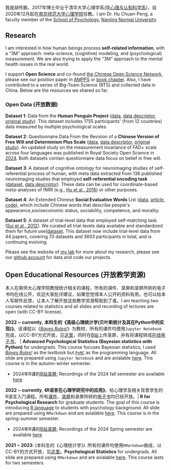 我是胡传鹏，2017年博士毕业于清华大学心理学系(现[心理与认知科学系](https://www.pcs.tsinghua.edu.cn/))，自2020年12月起在[南京师范大学心理学院](http://xlxy.njnu.edu.cn/)任教。I am Dr. Hu Chuan-Peng, a faculty member of the [School of Psychology](http://schools.njnu.edu.cn/psy/), [Nanjing Normal University](http://en.njnu.edu.cn/). 

## Research
I am interested in how human beings process **self-related information**, with a “3M” approach: meta-science, (cognitive) modeling, and (psychological) measurement. We are also trying to apply the “3M” approach to the mental health issues in the real world. 

I support **Open Science** and co-found [the Chinese Open Science Network](https://open-sci.cn/), please see our position paper in [AMPPS](https://journals.sagepub.com/doi/10.1177/25152459221144986) or [book chapter](https://osf.io/mw72e). Also, I have contributed to a series of Big-Team Science (BTS) and collected data in China. Below are the resources we shared so far.

### Open Data  (开放数据)
**Dataset 1**: Data from the **Human Penguin Project** ([data](https://osf.io/h52d3/), [data descriptor](https://www.nature.com/articles/s41597-019-0029-2), [original study](https://doi.org/10.1525/collabra.165)). This dataset includes 1755 participants' (from 12 countries) data measured by multiple psychological scales.

**Dataset 2**: Questionnaire Data From the Revision of a **Chinese Version of Free Will and Determinism Plus Scale** ([data](https://OSF.IO/T2NSW), [data descriptor](http://doi.org/10.5334/jopd.49), [original study](https://osf.io/e53fk)). An updated study on the measurement invariance of FAD+ scale across four languages was published in Royal Society Open Science in [2024](https://doi.org/10.1098/rsos.220876). Both datasets contain questionnaire data focus on belief in free will.

**Dataset 3**: A dataset of cognitive ontology for neuroimaging studies of self-referential process of human, with meta data extracted from 136 published neuroimaging studies that employed **self-referential encoding task** ([dataset](https://doi.org/10.57760/sciencedb.j00001.00469), [data descriptor](https://doi.org/10.11922/11-6035.csd.2022.0047.zh)). These data can be used for coordinate-based meta-analyses of fMRI (e.g., [Hu et al., 2016](doi.org/10.1016/j.neubiorev.2015.12.003)) or other purposes.

**Dataset 4**: An Extended Chinese **Social Evaluative Words** List ([data](https://doi.org/10.57760/sciencedb.11640), [article](https://doi.org/10.3758/s13428-025-02760-w), [code](https://github.com/Chuan-Peng-Lab/SEVproject)), which include Chinese words that describe people's appearance,socioeconomic status, sociability, competence, and morality. 

**Dataset 5**: A dataset of trial-level data that employed self-matching task ([Sui et al., 2012]()). We curated all trial-levels data available and standardized them for future use([dataset](https://github.com/Chuan-Peng-Lab/SPE_Database). This dataset now include trial-level data from 44 papers, covering 70 datasets and 3603 participants in total, and is continuing evolving.

Please see the website of [my lab](https://huchuanpeng.com/) for more about my research, please see our [github account](https://github.com/Chuan-Peng-Lab) for data and code our projects.

## Open Educational Resources (开放教学资源)
本人在南师大心理学院教授统计相关的课程，所有的课件、录屏和录屏所转的电子书均在线公开，欢迎大家批评建议，如果您觉得本人公开的资料有用，也可以给本人写邮件反馈，让本人了解开放这些教学资源帮助到了谁。I am teaching two courses related to statistics and all slides and recording of lectures are open (with CC-BY license). 

**2022 ~ currently**, **本科生的《高级心理统计学(贝叶斯统计及其在Python中的实现)》**。该课程以《[*Bayes Rules!*](https://www.bayesrulesbook.com/)》为教材，所有的课件均使用`Jupyter Notebook`完成，以CC-BY方式开放，见[这里](https://gitee.com/hcp4715/bayesian-analysis-nnupsy)，同时在[B站](https://space.bilibili.com/252509184/channel/collectiondetail?sid=3799210)上传录屏，并有将课程转成[在线电子书](https://hcp4715.github.io/PyBayesianBook/)。 | **Advanced Psychological Statistics (Bayesian statistics with Python)** for undergrads. This course focuses Bayesian statistics, I used [*Bayes Rules!*](https://www.bayesrulesbook.com/) as the textbook but [`PyMC`](https://www.pymc.io/welcome.html) as the programming language.  All slide are prepared using `Jupyter Notebook` and are avialable [here](https://gitee.com/hcp4715/bayesian-analysis-nnupsy). This course is in the autumn-winter semester.
- 2024年R课的[B站录屏](https://space.bilibili.com/252509184/channel/collectiondetail?sid=3799210); Recordings of the 2024 fall semester are available [here](https://space.bilibili.com/252509184/channel/collectiondetail?sid=3799210)

**2022 ~ currently**, **《R语言在心理学研究中的应用》**。给心理学及相关背景学生的R语言入门课程。所有[课件](https://github.com/hcp4715/R4Psy)、[录屏](https://space.bilibili.com/252509184/channel/collectiondetail?sid=2314135)和录屏所转的[电子书](https://bookdown.org/hcp4715/R4PsyBook/)均已经开放。| **R for Psychological Research** for graduate students. The goal of this course is introducing [R language](https://www.r-project.org/) to students with psychology background. All slide are prepared using `RMarkdown` and are avialable [here](https://github.com/hcp4715/R4Psy). This course is in the spring-summer semester. 
- 2024年R课的[B站录屏](https://space.bilibili.com/252509184/channel/collectiondetail?sid=2314135); Recordings of the 2024 Spring semester are available [here](https://space.bilibili.com/252509184/channel/collectiondetail?sid=2314135)

**2021 ~ 2023**: (本科生的《心理统计学》). 所有的课件均使用`RMarkdown`做成，以CC-BY的方式开放，见[这里](https://github.com/Chuan-Peng-Lab/PsyStat)。**Psychological Statistics** for undergrads. All slide are prepared using `RMarkdown` and are avialable [here](https://github.com/Chuan-Peng-Lab/PsyStats). This course lasts for two semesters.
